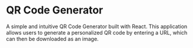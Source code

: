 # QR Code Generator

A simple and intuitive QR Code Generator built with React. This application allows users to generate a personalized QR code by entering a URL, which can then be downloaded as an image. 
